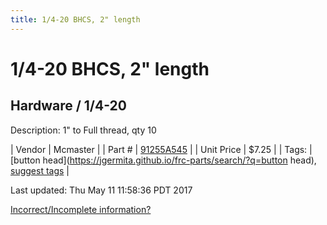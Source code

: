 ```yaml
---
title: 1/4-20 BHCS, 2" length
---
```


# 1/4-20 BHCS, 2" length
## Hardware / 1/4-20
Description: 	1" to Full thread, qty 10 

| Vendor | Mcmaster | 
| Part # | [91255A545](https://www.mcmaster.com/#91255A545) | 
| Unit Price | $7.25 | 
| Tags: | [button head](https://jgermita.github.io/frc-parts/search/?q=button head), [suggest tags](https://docs.google.com/forms/d/e/1FAIpQLSeWyY8v3RgOty-MyWmh9U0iivNYN_molChYyS-0U-o-kOAv_g/viewform) | 

Last updated: Thu May 11 11:58:36 PDT 2017

 [Incorrect/Incomplete information?](https://docs.google.com/forms/d/e/1FAIpQLSeWyY8v3RgOty-MyWmh9U0iivNYN_molChYyS-0U-o-kOAv_g/viewform)
